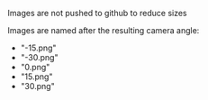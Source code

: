 Images are not pushed to github to reduce sizes

Images are named after the resulting camera angle:
- "-15.png"
- "-30.png"
- "0.png"
- "15.png"
- "30.png"